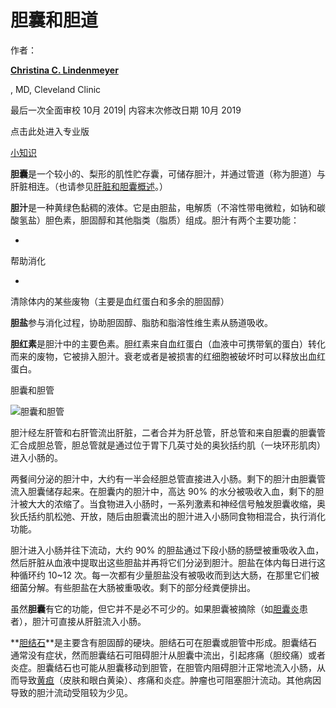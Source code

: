 # 胆囊和胆道

作者： 

**[Christina C. Lindenmeyer](https://www.msdmanuals.cn/home/authors/lindenmeyer-christina)**

, MD, Cleveland Clinic

最后一次全面审校 10月 2019| 内容末次修改日期 10月 2019



点击此处进入专业版

 [小知识](https://www.msdmanuals.cn/home/quick-facts-liver-and-gallbladder-disorders/biology-of-the-liver-and-gallbladder/gallbladder)



**胆囊**是一个较小的、梨形的肌性贮存囊，可储存胆汁，并通过管道（称为胆道）与肝脏相连。（也请参见[肝脏和胆囊概述](https://www.msdmanuals.cn/home/liver-and-gallbladder-disorders/肝脏和胆囊生物学/overview-of-the-liver-and-gallbladder)。）



**胆汁**是一种黄绿色黏稠的液体。它是由胆盐，电解质（不溶性带电微粒，如钠和碳酸氢盐）胆色素，胆固醇和其他脂类（脂质）组成。胆汁有两个主要功能：

- 

  帮助消化

- 

  清除体内的某些废物（主要是血红蛋白和多余的胆固醇）



**胆盐**参与消化过程，协助胆固醇、脂肪和脂溶性维生素从肠道吸收。



**胆红素**是胆汁中的主要色素。胆红素来自血红蛋白（血液中可携带氧的蛋白）转化而来的废物，它被排入胆汁。衰老或者是被损害的红细胞被破坏时可以释放出血红蛋白。

胆囊和胆管

![胆囊和胆管](https://www.msdmanuals.cn/-/media/manual/home/images/gallbladder_high_blausen_zh.jpg?mw=350&amp;thn=0&amp;sc_lang=zh)



胆汁经左肝管和右肝管流出肝脏，二者合并为肝总管，肝总管和来自胆囊的胆囊管汇合成胆总管，胆总管就是通过位于胃下几英寸处的奥狄括约肌（一块环形肌肉）进入小肠的。



两餐间分泌的胆汁中，大约有一半会经胆总管直接进入小肠。剩下的胆汁由胆囊管流入胆囊储存起来。在胆囊内的胆汁中，高达 90% 的水分被吸收入血，剩下的胆汁被大大的浓缩了。当食物进入小肠时，一系列激素和神经信号触发胆囊收缩，奥狄氏括约肌松弛、开放，随后由胆囊流出的胆汁进入小肠同食物相混合，执行消化功能。



胆汁进入小肠并往下流动，大约 90% 的胆盐通过下段小肠的肠壁被重吸收入血，然后肝脏从血液中提取出这些胆盐并再将它们分泌到胆汁。胆盐在体内每日进行这种循环约 10~12 次。每一次都有少量胆盐没有被吸收而到达大肠，在那里它们被细菌分解。有些胆盐在大肠被重吸收。剩下的部分经粪便排出。



虽然**胆囊**有它的功能，但它并不是必不可少的。如果胆囊被摘除（如[胆囊炎](https://www.msdmanuals.cn/home/liver-and-gallbladder-disorders/gallbladder-and-bile-duct-disorders/cholecystitis)患者），胆汁可直接从肝脏流入小肠。



**[胆结石](https://www.msdmanuals.cn/home/liver-and-gallbladder-disorders/gallbladder-and-bile-duct-disorders/gallstones)**是主要含有胆固醇的硬块。胆结石可在胆囊或胆管中形成。胆囊结石通常没有症状，然而胆囊结石可阻碍胆汁从胆囊中流出，引起疼痛（胆绞痛）或者炎症。胆囊结石也可能从胆囊移动到胆管，在胆管内阻碍胆汁正常地流入小肠，从而导致[黄疸](https://www.msdmanuals.cn/home/liver-and-gallbladder-disorders/manifestations-of-liver-disease/jaundice-in-adults)（皮肤和眼白黄染）、疼痛和炎症。肿瘤也可阻塞胆汁流动。其他病因导致的胆汁流动受阻较为少见。